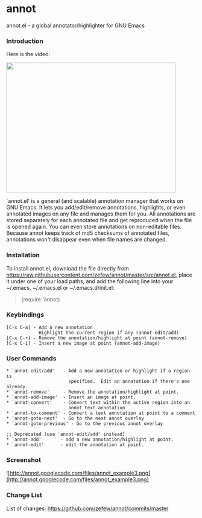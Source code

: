 # annot
annot.el - a global annotator/highlighter for GNU Emacs

### Introduction ###

Here is the video:

<a href='http://www.youtube.com/watch?feature=player_embedded&v=cCIetEFzdvY' target='_blank'><img src='http://img.youtube.com/vi/cCIetEFzdvY/0.jpg' width='450' height=344 /></a>

`annot.el' is a general (and scalable) annotation manager that works on GNU
Emacs.  It lets you add/edit/remove annotations, highlights, or even annotated
images on any file and manages them for you.  All annotations are stored
separately for each annotated file and get reproduced when the file is opened
again. You can even store annotations on non-editable files.  Because annot
keeps track of md5 checksums of annotated files, annotations won't disappear
even when file names are changed.


### Installation ###

To install annot.el, download the file directly from
https://raw.githubusercontent.com/zefew/annot/master/src/annot.el, place it
under one of your load paths, and add the following line into your ~/.emacs,
~/.emacs.el or ~/.emacs.d/init.el:

> (require 'annot)

### Keybindings ###

```
[C-x C-a] - Add a new annotation
            Highlight the current region if any (annot-edit/add)
[C-x C-r] - Remove the annotation/highlight at point (annot-remove)
[C-x C-i] - Insert a new image at point (annot-add-image)
```

### User Commands ###

```
* `annot-edit/add'   - Add a new annotation or highlight if a region is
                       specified.  Edit an annotation if there's one already.
* `annot-remove'     - Remove the annotation/highlight at point.
* `annot-add-image'  - Insert an image at point.
* `annot-convert'    - Convert text within the active region into an
                       annot text annotation
* `annot-to-comment' - Convert a text annotation at point to a comment
* `annot-goto-next'  - Go to the next annot overlay
* `annot-goto-previous' - Go to the previous annot overlay

;; Deprecated (use `annot-edit/add' instead)
* `annot-add'       - add a new annotation/highlight at point.
* `annot-edit'      - edit the annotation at point.
```

### Screenshot ###

![http://annot.googlecode.com/files/annot_example3.png](http://annot.googlecode.com/files/annot_example3.png)

### Change List ###

List of changes: https://github.com/zefew/annot/commits/master

